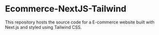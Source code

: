 # Ecommerce-NextJS-Tailwind
This repository hosts the source code for a  E-commerce website built with Next.js and styled using Tailwind CSS.
